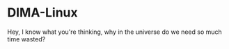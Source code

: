 # DIMA-Linux
Hey, I know what you're thinking, why in the universe do we need so much time wasted? 
